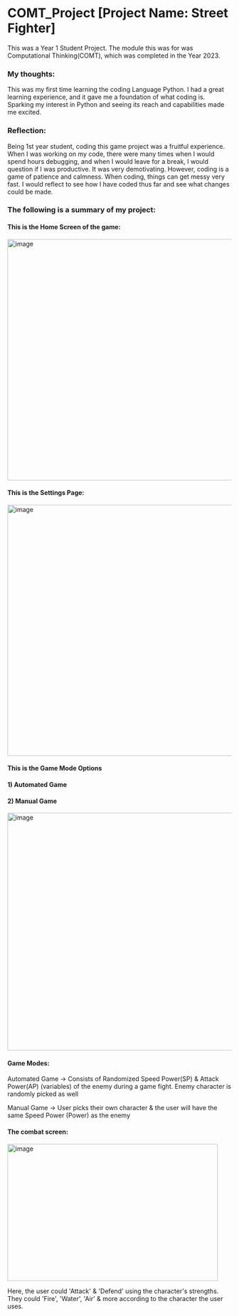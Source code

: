 # COMT_Project [Project Name: Street Fighter]
This was a Year 1 Student Project. The module this was for was Computational Thinking(COMT), which was completed in the Year 2023.

### My thoughts: 
This was my first time learning the coding Language Python. I had a great learning experience, and it gave me a foundation of what coding is. Sparking my interest in Python and seeing its reach and capabilities made me excited. 

### Reflection: 
Being 1st year student, coding this game project was a fruitful experience. When I was working on my code, there were many times when I would spend hours debugging, and when I would leave for a break, I would question if I was productive. It was very demotivating. However, coding is a game of patience and calmness. When coding, things can get messy very fast. I would reflect to see how I have coded thus far and see what changes could be made.



### The following is a summary of my project: <br>

#### This is the Home Screen of the game: 
<img width="1052" height="542" alt="image" src="https://github.com/user-attachments/assets/ca788ba0-35db-4fe8-a93f-54dc5c41ed39" />


#### This is the Settings Page:
<img width="1000" height="564" alt="image" src="https://github.com/user-attachments/assets/5ed1fc20-120b-485f-b013-00b5940ba7f1" />


#### This is the Game Mode Options
#### 1) Automated Game
#### 2) Manual Game
<img width="904" height="534" alt="image" src="https://github.com/user-attachments/assets/ebd4f496-4cbc-46ee-b362-b6e74d283363" />

#### Game Modes: 
Automated Game -> Consists of Randomized Speed Power(SP) & Attack Power(AP) (variables) of the enemy during a game fight. Enemy character is randomly picked as well

Manual Game -> User picks their own character & the user will have the same Speed Power (Power) as the enemy

#### The combat screen:

<img width="473" height="308" alt="image" src="https://github.com/user-attachments/assets/21ffca64-3aa1-4d2b-a925-7df8600f2b69" />

Here, the user could 'Attack' & 'Defend' using the character's strengths. They could 'Fire', 'Water', 'Air' & more according to the character the user uses.


